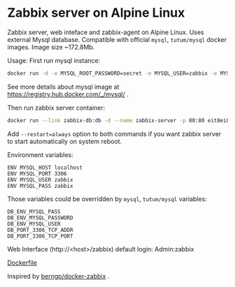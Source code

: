 # Zabbix server on Alpine Linux
Zabbix server, web inteface and zabbix-agent on Alpine Linux. Uses external Mysql database. Compatible with official `mysql`, `tutum/mysql` docker images.
Image size ~172.8Mb.

Usage:
First run mysql instance:

```bash
docker run -d -e MYSQL_ROOT_PASSWORD=secret -e MYSQL_USER=zabbix -e MYSQL_PASSWORD=secret -e MYSQL_DATABASE=zabbix --name zabbix-db mysql
```
See more details about mysql image at https://registry.hub.docker.com/_/mysql/ .

Then run zabbix server container:

```bash
docker run --link zabbix-db:db -d --name zabbix-server -p 80:80 eit8ei8n/zabbix-server
```
Add `--restart=always` option to both commands if you want zabbix server to start automatically on system reboot.

Environment variables:

```
ENV MYSQL_HOST localhost
ENV MYSQL_PORT 3306
ENV MYSQL_USER zabbix
ENV MYSQL_PASS zabbix
```
Those variables could be overridden by `mysql`, `tutum/mysql` variables:

```
DB_ENV_MYSQL_PASS
DB_ENV_MYSQL_PASSWORD
DB_ENV_MYSQL_USER
DB_PORT_3306_TCP_ADDR
DB_PORT_3306_TCP_PORT
```
Web Interface (http://&lt;host&gt;/zabbix) default login:
Admin:zabbix

[Dockerfile](https://github.com/marc-/docker-zabbix-server/blob/master/Dockerfile)

Inspired by [berngp/docker-zabbix](https://github.com/berngp/docker-zabbix) .
